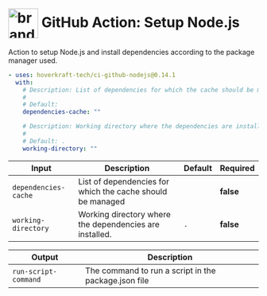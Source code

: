 <!-- start title -->

# <img src=".github/ghadocs/branding.svg" width="60px" align="center" alt="branding<icon:settings color:gray-dark>" /> GitHub Action: Setup Node.js

<!-- end title -->
<!-- start description -->

Action to setup Node.js and install dependencies according to the package manager used.

<!-- end description -->
<!-- start contents -->
<!-- end contents -->
<!-- start usage -->

```yaml
- uses: hoverkraft-tech/ci-github-nodejs@0.14.1
  with:
    # Description: List of dependencies for which the cache should be managed
    #
    # Default:
    dependencies-cache: ""

    # Description: Working directory where the dependencies are installed.
    #
    # Default: .
    working-directory: ""
```

<!-- end usage -->
<!-- start inputs -->

| **Input**                       | **Description**                                            | **Default**    | **Required** |
| ------------------------------- | ---------------------------------------------------------- | -------------- | ------------ |
| <code>dependencies-cache</code> | List of dependencies for which the cache should be managed |                | **false**    |
| <code>working-directory</code>  | Working directory where the dependencies are installed.    | <code>.</code> | **false**    |

<!-- end inputs -->
<!-- start outputs -->

| **Output**                      | **Description**                                      |
| ------------------------------- | ---------------------------------------------------- |
| <code>run-script-command</code> | The command to run a script in the package.json file |

<!-- end outputs -->
<!-- start [.github/ghadocs/examples/] -->
<!-- end [.github/ghadocs/examples/] -->
